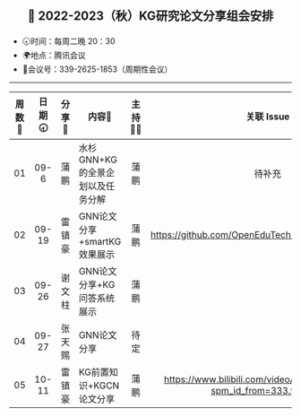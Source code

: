 ## <p align="center">🍁 2022-2023（秋）KG研究论文分享组会安排</p>

- 🕣时间：每周二晚 20：30
- 🌍地点：腾讯会议
- 📠会议号：339-2625-1853（周期性会议）


****


| 周数📆 | 日期🕣 | 分享🙋  | 内容📒                                                        | 主持💂‍♂️ |                          关联 Issue                          | 视频 |
| :---: | :---: | :----: | ------------------------------------------------------------ | :----: | :----------------------------------------------------------: | :---: |
|  01   | 09-6 |  蒲鹏  | 水杉GNN+KG的全景企划以及任务分解                                       |  蒲鹏  |   待补充   |  |
|  02   | 09-19 | 雷镇豪 | GNN论文分享+smartKG效果展示 | 蒲鹏 | https://github.com/OpenEduTech/OpenEduKG/issues/1 |  |
|  03   | 09-26 |谢文柱  | GNN论文分享+KG问答系统展示 | 蒲鹏 |  | https://www.bilibili.com/video/BV1V24y1o7XE/?spm_id_from=333.999.0.0&vd_source=5f878247003461023cb021ba7cb0e749 |
|  04   | 09-27 |张天赐  | GNN论文分享 | 待定 |  ||
| 05 | 10-11 |雷镇豪 | KG前置知识+KGCN论文分享 | 蒲鹏 |https://www.bilibili.com/video/BV1qD4y1k7w5/?spm_id_from=333.999.0.0 ||

